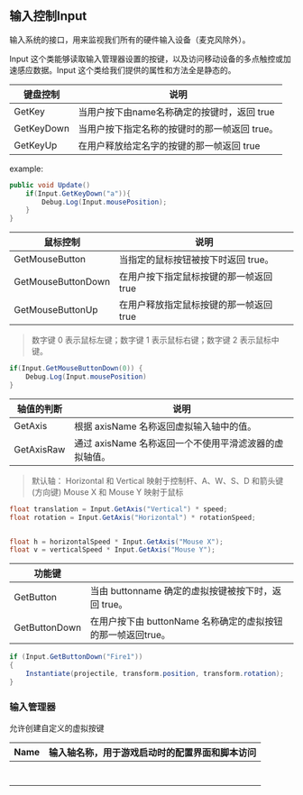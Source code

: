 ## 输入控制Input

输入系统的接口，用来监视我们所有的硬件输入设备（麦克风除外）。

Input 这个类能够读取输入管理器设置的按键，以及访问移动设备的多点触控或加速感应数据。Input 这个类给我们提供的属性和方法全是静态的。

| 键盘控制   | 说明                                          |
| ---------- | --------------------------------------------- |
| GetKey     | 当用户按下由name名称确定的按键时，返回 true   |
| GetKeyDown | 当用户按下指定名称的按键时的那一帧返回 true。 |
| GetKeyUp   | 在用户释放给定名字的按键的那一帧返回 true     |

example:

```c#
public void Update()
    if(Input.GetKeyDown("a")){
        Debug.Log(Input.mousePosition);
    }
}
```



| 鼠标控制           | 说明                                    |
| ------------------ | --------------------------------------- |
| GetMouseButton     | 当指定的鼠标按钮被按下时返回 true。     |
| GetMouseButtonDown | 在用户按下指定鼠标按键的那一帧返回 true |
| GetMouseButtonUp   | 在用户释放指定鼠标按键的那一帧返回 true |

> 数字键 0 表示鼠标左键；数字键 1 表示鼠标右键；数字键 2 表示鼠标中键。

```c#
if(Input.GetMouseButtonDown(0)) {
    Debug.Log(Input.mousePosition)
}
```

| 轴值的判断 | 说明                                                   |
| ---------- | ------------------------------------------------------ |
| GetAxis    | 根据 axisName 名称返回虚拟输入轴中的值。               |
| GetAxisRaw | 通过 axisName 名称返回一个不使用平滑滤波器的虚拟轴值。 |

> 默认轴： Horizontal 和 Vertical 映射于控制杆、A、W、S、D 和箭头键(方向键) Mouse X 和 Mouse Y 映射于鼠标

```c#
float translation = Input.GetAxis("Vertical") * speed;
float rotation = Input.GetAxis("Horizontal") * rotationSpeed;


float h = horizontalSpeed * Input.GetAxis("Mouse X");
float v = verticalSpeed * Input.GetAxis("Mouse Y");
```

| 功能键        |                                                              |
| ------------- | ------------------------------------------------------------ |
| GetButton     | 当由 buttonname 确定的虚拟按键被按下时，返回 true。          |
| GetButtonDown | 在用户按下由 buttonName 名称确定的虚拟按钮的那一帧返回true。 |

```c#
if (Input.GetButtonDown("Fire1")) 
{
    Instantiate(projectile, transform.position, transform.rotation);
}
```

### 输入管理器

 允许创建自定义的虚拟按键 

| Name | 输入轴名称，用于游戏启动时的配置界面和脚本访问 |
| ---- | ---------------------------------------------- |
|      |                                                |
|      |                                                |
|      |                                                |
|      |                                                |
|      |                                                |
|      |                                                |
|      |                                                |

